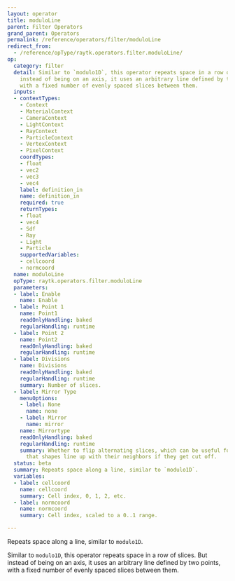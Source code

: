 ```yaml
---
layout: operator
title: moduloLine
parent: Filter Operators
grand_parent: Operators
permalink: /reference/operators/filter/moduloLine
redirect_from:
  - /reference/opType/raytk.operators.filter.moduloLine/
op:
  category: filter
  detail: Similar to `modulo1D`, this operator repeats space in a row of slices. But
    instead of being on an axis, it uses an arbitrary line defined by two points,
    with a fixed number of evenly spaced slices between them.
  inputs:
  - contextTypes:
    - Context
    - MaterialContext
    - CameraContext
    - LightContext
    - RayContext
    - ParticleContext
    - VertexContext
    - PixelContext
    coordTypes:
    - float
    - vec2
    - vec3
    - vec4
    label: definition_in
    name: definition_in
    required: true
    returnTypes:
    - float
    - vec4
    - Sdf
    - Ray
    - Light
    - Particle
    supportedVariables:
    - cellcoord
    - normcoord
  name: moduloLine
  opType: raytk.operators.filter.moduloLine
  parameters:
  - label: Enable
    name: Enable
  - label: Point 1
    name: Point1
    readOnlyHandling: baked
    regularHandling: runtime
  - label: Point 2
    name: Point2
    readOnlyHandling: baked
    regularHandling: runtime
  - label: Divisions
    name: Divisions
    readOnlyHandling: baked
    regularHandling: runtime
    summary: Number of slices.
  - label: Mirror Type
    menuOptions:
    - label: None
      name: none
    - label: Mirror
      name: mirror
    name: Mirrortype
    readOnlyHandling: baked
    regularHandling: runtime
    summary: Whether to flip alternating slices, which can be useful for ensuring
      that shapes line up with their neighbors if they get cut off.
  status: beta
  summary: Repeats space along a line, similar to `modulo1D`.
  variables:
  - label: cellcoord
    name: cellcoord
    summary: Cell index, 0, 1, 2, etc.
  - label: normcoord
    name: normcoord
    summary: Cell index, scaled to a 0..1 range.

---
```



Repeats space along a line, similar to `modulo1D`.

Similar to `modulo1D`, this operator repeats space in a row of slices. But instead of being on an axis, it uses an arbitrary line defined by two points, with a fixed number of evenly spaced slices between them.